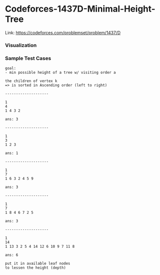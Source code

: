 # Codeforces-1437D-Minimal-Height-Tree
Link: https://codeforces.com/problemset/problem/1437/D
### Visualization

### Sample Test Cases
```
goal:
- min possible height of a tree w/ visiting order a

the children of vertex k
=> is sorted in Ascending order (left to right)

--------------------

1
4
1 4 3 2

ans: 3

--------------------

1
3
1 2 3

ans: 1

--------------------

1
7
1 6 3 2 4 5 9

ans: 3

--------------------

1
7
1 8 4 6 7 2 5

ans: 3

--------------------

1
14
1 13 3 2 5 4 14 12 6 10 9 7 11 8

ans: 6

put it in available leaf nodes
to lessen the height (depth)
```
